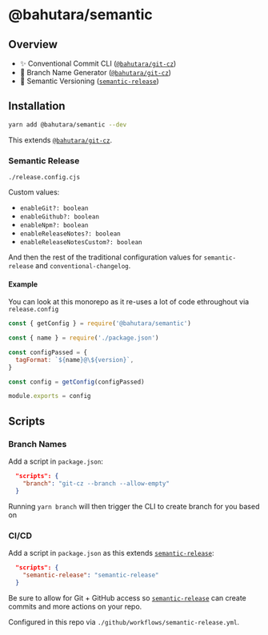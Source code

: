# @bahutara/semantic

## Overview

- ✨️ Conventional Commit CLI ([`@bahutara/git-cz`](https://github.com/bahutara/git-cz))
- 🎋️ Branch Name Generator ([`@bahutara/git-cz`](https://github.com/bahutara/git-cz))
- 🤖️ Semantic Versioning ([`semantic-release`](https://github.com/semantic-release/semantic-release))

## Installation

```bash
yarn add @bahutara/semantic --dev
```

This extends [`@bahutara/git-cz`](../git-cz).

### Semantic Release

`./release.config.cjs`

Custom values:

- `enableGit?: boolean`
- `enableGithub?: boolean`
- `enableNpm?: boolean`
- `enableReleaseNotes?: boolean`
- `enableReleaseNotesCustom?: boolean`

And then the rest of the traditional configuration values for `semantic-release` and `conventional-changelog`.

#### Example

You can look at this monorepo as it re-uses a lot of code ethroughout via `release.config`

```js
const { getConfig } = require('@bahutara/semantic')

const { name } = require('./package.json')

const configPassed = {
  tagFormat: `${name}@\${version}`,
}

const config = getConfig(configPassed)

module.exports = config
```

## Scripts

### Branch Names

Add a script in `package.json`:

```json
  "scripts": {
    "branch": "git-cz --branch --allow-empty"
  }
```

Running `yarn branch` will then trigger the CLI to create branch for you based on

### CI/CD

Add a script in `package.json` as this extends [`semantic-release`](https://github.com/semantic-release/semantic-release):

```json
  "scripts": {
    "semantic-release": "semantic-release"
  }
```

Be sure to allow for Git + GitHub access so [`semantic-release`](https://github.com/semantic-release/semantic-release) can create commits and more actions on your repo.

Configured in this repo via `./github/workflows/semantic-release.yml`.
